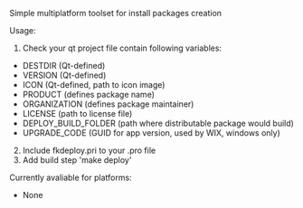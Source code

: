 Simple multiplatform toolset for install packages creation

Usage:

1. Check your qt project file contain following variables:
  * DESTDIR (Qt-defined)
  * VERSION (Qt-defined)
  * ICON (Qt-defined, path to icon image)
  * PRODUCT (defines package name)
  * ORGANIZATION (defines package maintainer)
  * LICENSE (path to license file)
  * DEPLOY_BUILD_FOLDER (path where distributable package would build)
  * UPGRADE_CODE (GUID for app version, used by WIX, windows only)
2. Include fkdeploy.pri to your .pro file
3. Add build step 'make deploy'

Currently avaliable for platforms:
  - None
